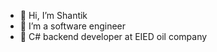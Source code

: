 - 👋 Hi, I’m Shantik
- 👀 I’m a software engineer
- 🌱 C# backend developer at EIED oil company

<!---
ShantikCLimbs/ShantikCLimbs is a ✨ special ✨ repository because its `README.md` (this file) appears on your GitHub profile.
You can click the Preview link to take a look at your changes.
--->
